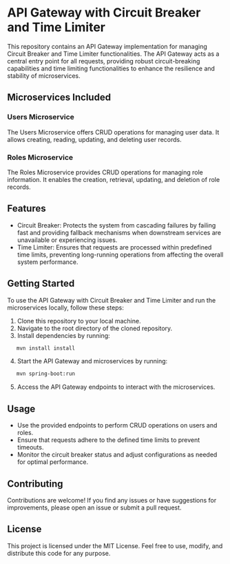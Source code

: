 # API Gateway with Circuit Breaker and Time Limiter
This repository contains an API Gateway implementation for managing Circuit Breaker and Time Limiter functionalities. The API Gateway acts as a central entry point for all requests, providing robust circuit-breaking capabilities and time limiting functionalities to enhance the resilience and stability of microservices.

## Microservices Included
### Users Microservice
The Users Microservice offers CRUD operations for managing user data. It allows creating, reading, updating, and deleting user records.

### Roles Microservice
The Roles Microservice provides CRUD operations for managing role information. It enables the creation, retrieval, updating, and deletion of role records.

## Features
- Circuit Breaker: Protects the system from cascading failures by failing fast and providing fallback mechanisms when downstream services are unavailable or experiencing issues.
- Time Limiter: Ensures that requests are processed within predefined time limits, preventing long-running operations from affecting the overall system performance.

## Getting Started
To use the API Gateway with Circuit Breaker and Time Limiter and run the microservices locally, follow these steps:

1. Clone this repository to your local machine.
2. Navigate to the root directory of the cloned repository.
3. Install dependencies by running:
```bash
   mvn install install
```
4. Start the API Gateway and microservices by running:
```bash
   mvn spring-boot:run
```
5. Access the API Gateway endpoints to interact with the microservices.

## Usage
- Use the provided endpoints to perform CRUD operations on users and roles.
- Ensure that requests adhere to the defined time limits to prevent timeouts.
- Monitor the circuit breaker status and adjust configurations as needed for optimal performance.

## Contributing
Contributions are welcome! If you find any issues or have suggestions for improvements, please open an issue or submit a pull request.

## License
This project is licensed under the MIT License. Feel free to use, modify, and distribute this code for any purpose.
